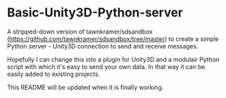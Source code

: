 # Basic-Unity3D-Python-server
A stripped-down version of tawnkramer/sdsandbox (https://github.com/tawnkramer/sdsandbox/tree/master) to create a simple Python server - Unity3D connection to send and receive messages.

Hopefully I can change this into a plugin for Unity3D and a modulair Python script with which it's easy to send your own data. In that way it can be easily added to existing projects.

This README will be updated when it is finally working.
